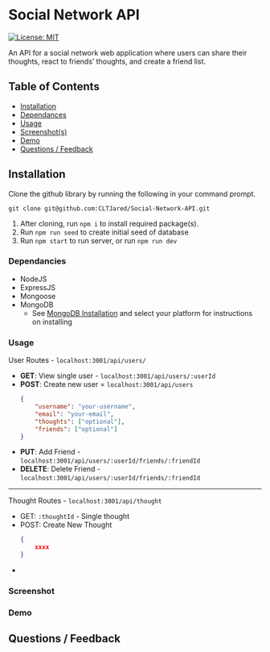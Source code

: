# Social Network API
 [![License: MIT](https://img.shields.io/badge/License-MIT-yellow.svg)](https://opensource.org/licenses/MIT)

An API for a social network web application where users can share their thoughts, react to friends’ thoughts, and create a friend list.

## Table of Contents
* [Installation](#Installation)
* [Dependances](#dependancies)
* [Usage](#Usage)
* [Screenshot(s)](#screenshot)
* [Demo](#demo)
* [Questions / Feedback](#questions--feedback)

## Installation
Clone the github library by running the following in your command prompt.
```
git clone git@github.com:CLTJared/Social-Network-API.git
```

1. After cloning, run `npm i` to install required package(s).
2. Run `npm run seed` to create initial seed of database
3. Run `npm start` to run server, or run `npm run dev`

### Dependancies
* NodeJS
* ExpressJS
* Mongoose
* MongoDB
    * See [MongoDB Installation](https://www.mongodb.com/docs/manual/installation/) and select your platform for instructions on installing

### Usage
User Routes - `localhost:3001/api/users/`
* **GET**: View single user - `localhost:3001/api/users/:userId`
* **POST**: Create new user = `localhost:3001/api/users`
    ```json
    {
        "username": "your-username",
        "email": "your-email",
        "thoughts": ["optional"],
        "friends": ["optional"]
    }
    ```
* **PUT**: Add Friend - `localhost:3001/api/users/:userId/friends/:friendId`
* **DELETE**: Delete Friend - `localhost:3001/api/users/:userId/friends/:friendId`

----

Thought Routes - `localhost:3001/api/thought`
* GET: `:thoughtId` - Single thought
* POST: Create New Thought
    ```json
    {
        xxxx
    }
    ```
* 

### Screenshot

### Demo

## Questions / Feedback